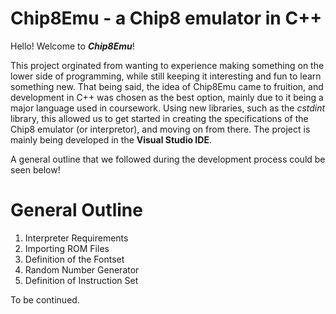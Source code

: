 # Chip8Emu - a Chip8 emulator in C++

Hello! Welcome to ***Chip8Emu***!

This project orginated from wanting to experience making something on the lower side of programming, while still keeping it interesting and fun to learn something new.
That being said, the idea of Chip8Emu came to fruition, and development in C++ was chosen as the best option, mainly due to it being a major language used in coursework.
Using new libraries, such as the *cstdint* library, this allowed us to get started in creating the specifications of the Chip8 emulator (or interpretor), and moving on from there.
The project is mainly being developed in the **Visual Studio IDE**.

A general outline that we followed during the development process could be seen below!

# General Outline
1. Interpreter Requirements
2. Importing ROM Files
3. Definition of the Fontset
4. Random Number Generator
5. Definition of Instruction Set

To be continued.

